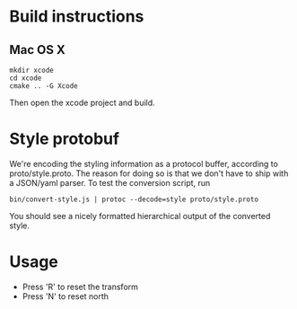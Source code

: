 

# Build instructions

## Mac OS X

```
mkdir xcode
cd xcode
cmake .. -G Xcode
```

Then open the xcode project and build.



# Style protobuf

We're encoding the styling information as a protocol buffer, according to
proto/style.proto. The reason for doing so is that we don't have to ship with a
JSON/yaml parser. To test the conversion script, run

```
bin/convert-style.js | protoc --decode=style proto/style.proto
```

You should see a nicely formatted hierarchical output of the converted style.


# Usage

- Press 'R' to reset the transform
- Press 'N' to reset north
